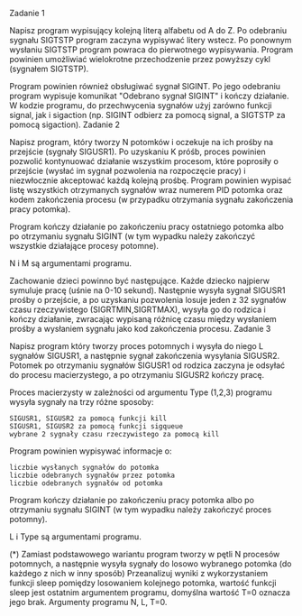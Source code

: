 Zadanie 1

Napisz program wypisujący kolejną literą alfabetu od A do Z. Po odebraniu sygnału SIGTSTP program zaczyna wypisywać litery wstecz. Po ponownym wysłaniu SIGTSTP program powraca do pierwotnego wypisywania. Program powinien umożliwiać wielokrotne przechodzenie przez powyższy cykl (sygnałem SIGTSTP).

Program powinien również obsługiwać sygnał SIGINT. Po jego odebraniu program wypisuje komunikat "Odebrano sygnał SIGINT" i kończy działanie. W kodzie programu, do przechwycenia sygnałów użyj zarówno funkcji signal, jak i sigaction (np. SIGINT odbierz za pomocą signal, a SIGTSTP za pomocą sigaction).
Zadanie 2

Napisz program, który tworzy N potomków i oczekuje na ich prośby na przejście (sygnały SIGUSR1). Po uzyskaniu K próśb, proces powinien pozwolić kontynuować działanie wszystkim procesom, które poprosiły o przejście (wysłać im sygnał pozwolenia na rozpoczęcie pracy) i niezwłocznie akceptować każdą kolejną prośbę. Program powinien wypisać listę wszystkich otrzymanych sygnałów wraz numerem PID potomka oraz kodem zakończenia procesu (w przypadku otrzymania sygnału zakończenia pracy potomka).

Program kończy działanie po zakończeniu pracy ostatniego potomka albo po otrzymaniu sygnału SIGINT (w tym wypadku należy zakończyć wszystkie działające procesy potomne).

N i M są argumentami programu.

Zachowanie dzieci powinno być następujące. Każde dziecko najpierw symuluje pracę (uśnie na 0-10 sekund). Następnie wysyła sygnał SIGUSR1 prośby o przejście, a po uzyskaniu pozwolenia losuje jeden z 32 sygnałów czasu rzeczywistego  (SIGRTMIN,SIGRTMAX), wysyła go do rodzica i kończy działanie, zwracając wypisaną różnicę czasu między wysłaniem prośby a wysłaniem sygnału jako kod zakończenia procesu.
Zadanie 3

Napisz program który tworzy proces potomnych i wysyła do niego L sygnałów SIGUSR1, a następnie sygnał zakończenia wysyłania SIGUSR2. Potomek po otrzymaniu sygnałów SIGUSR1 od rodzica zaczyna je odsyłać do procesu macierzystego, a po otrzymaniu SIGUSR2 kończy pracę.

Proces macierzysty w zależności od argumentu Type (1,2,3) programu wysyła sygnały na trzy różne sposoby:

    SIGUSR1, SIGUSR2 za pomocą funkcji kill
    SIGUSR1, SIGUSR2 za pomocą funkcji sigqueue
    wybrane 2 sygnały czasu rzeczywistego za pomocą kill

Program powinien wypisywać informacje o:

    liczbie wysłanych sygnałów do potomka
    liczbie odebranych sygnałów przez potomka
    liczbie odebranych sygnałów od potomka

Program kończy działanie po zakończeniu pracy potomka albo po otrzymaniu sygnału SIGINT (w tym wypadku należy zakończyć proces potomny).

L i Type są argumentami programu.

(*) Zamiast podstawowego wariantu program tworzy w pętli N procesów potomnych, a następnie wysyła sygnały do losowo wybranego potomka (do każdego z nich w inny sposób) Przeanalizuj wyniki z wykorzystaniem funkcji sleep pomiędzy losowaniem kolejnego potomka, wartość funkcji sleep jest ostatnim argumentem programu, domyślna wartość T=0 oznacza jego brak. Argumenty programu N, L, T=0.